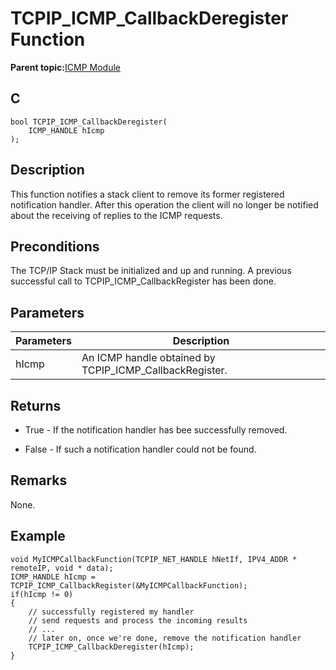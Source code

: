 # TCPIP\_ICMP\_CallbackDeregister Function

**Parent topic:**[ICMP Module](GUID-F3E078F7-6F1D-4D25-A999-F0F3E40A5971.md)

## C

```
bool TCPIP_ICMP_CallbackDeregister(
    ICMP_HANDLE hIcmp
);
```

## Description

This function notifies a stack client to remove its former registered notification handler. After this operation the client will no longer be notified about the receiving of replies to the ICMP requests.

## Preconditions

The TCP/IP Stack must be initialized and up and running. A previous successful call to TCPIP\_ICMP\_CallbackRegister has been done.

## Parameters

|Parameters|Description|
|----------|-----------|
|hIcmp|An ICMP handle obtained by TCPIP\_ICMP\_CallbackRegister.|

## Returns

-   True - If the notification handler has bee successfully removed.

-   False - If such a notification handler could not be found.


## Remarks

None.

## Example

```
void MyICMPCallbackFunction(TCPIP_NET_HANDLE hNetIf, IPV4_ADDR * remoteIP, void * data);
ICMP_HANDLE hIcmp = TCPIP_ICMP_CallbackRegister(&MyICMPCallbackFunction);
if(hIcmp != 0)
{
    // successfully registered my handler
    // send requests and process the incoming results
    // ...
    // later on, once we're done, remove the notification handler
    TCPIP_ICMP_CallbackDeregister(hIcmp);
}
```

